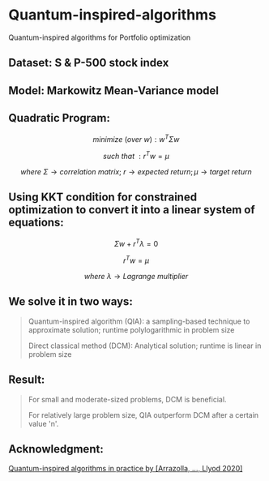 # Quantum-inspired-algorithms
 Quantum-inspired algorithms for Portfolio optimization

## Dataset: S & P-500 stock index
## Model: Markowitz Mean-Variance model

## Quadratic Program:
$$minimize\ (over\ w): w^T\Sigma w$$

$$ such\ that\ : r^T w = \mu $$

$$ where \ \Sigma \rightarrow correlation\ matrix;\ r\rightarrow expected\ return; \mu \rightarrow target\ return $$

## Using KKT condition for constrained optimization to convert it into a linear system of equations:

$$ \Sigma w + r^T\lambda =0 $$

$$ r^T w = \mu $$

$$ where \ \lambda \rightarrow Lagrange\ multiplier $$

## We solve it in two ways:
> Quantum-inspired algorithm (QIA): a sampling-based technique to approximate solution; runtime polylogarithmic in problem size
>
> Direct classical method (DCM): Analytical solution; runtime is linear in problem size
>

## Result: 
> For small and moderate-sized problems, DCM is beneficial.
>
> For relatively large problem size, QIA outperform DCM after a certain value 'n'.
>
## Acknowledgment:
[Quantum-inspired algorithms in practice by [Arrazolla, ..., Llyod 2020]](https://arxiv.org/pdf/1905.10415.pdf)
